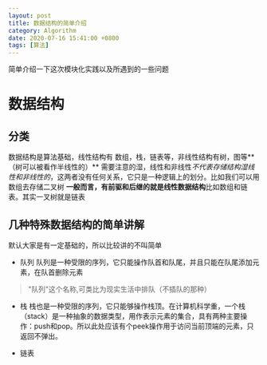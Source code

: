 ```yaml
---
layout: post
title: 数据结构的简单介绍
category: Algorithm
date: 2020-07-16 15:41:00 +0800
tags: [算法]
---
```

简单介绍一下这次模块化实践以及所遇到的一些问题

# 数据结构
## 分类
数据结构是算法基础，线性结构有 数组，栈，链表等，非线性结构有树，图等**（树可以被看作半线性的）**
需要注意的湿，线性和非线性*不代表存储结构湿线性和非线性的*，这两者没有任何关系，它只是一种逻辑上的划分。比如我们可以用数组去存储二叉树
**一般而言，有前驱和后继的就是线性数据结构**比如数组和链表。其实一叉树就是链表
## 几种特殊数据结构的简单讲解
默认大家是有一定基础的，所以比较讲的不叫简单

+ 队列
    队列是一种受限的序列，它只能操作队首和队尾，并且只能在队尾添加元素，在队首删除元素
>"队列"这个名称,可类比为现实生活中排队（不插队的那种）

+ 栈
    栈也是一种受限的序列，它只能够操作栈顶。在计算机科学重，一个栈（stack）是一种抽象的数据类型，用作表示元素的集合，具有两种主要操作：push和pop。所以此处应该有个peek操作用于访问当前顶端的元素，只返回不弹出。
    
+ 链表